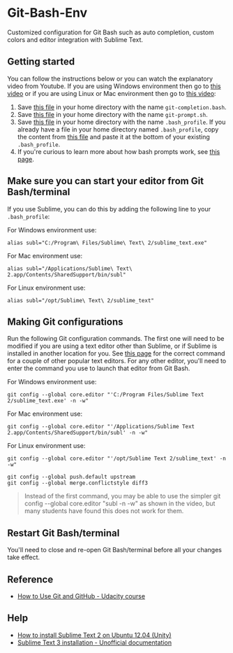 # Git-Bash-Env
Customized configuration for Git Bash such as auto completion, custom colors and editor integration with Sublime Text.

## Getting started
You can follow the instructions below or you can watch the explanatory video from Youtube. If you are using Windows environment then go to [this video][7] or if you are using Linux or Mac environment then go to [this video][8]:

1. Save [this file][1] in your home directory with the name `git-completion.bash`.
2. Save [this file][2] in your home directory with the name `git-prompt.sh`.
3. Save [this file][3] in your home directory with the name `.bash_profile`. If 
you already have a file in your home directory named `.bash_profile`, copy the 
content from [this file][3] and paste it at the bottom of your existing `.bash_profile`.
4. If you're curious to learn more about how bash prompts work, see [this page][4].

## Make sure you can start your editor from Git Bash/terminal
If you use Sublime, you can do this by adding the following line to your `.bash_profile`:

For Windows environment use:
```
alias subl="C:/Program\ Files/Sublime\ Text\ 2/sublime_text.exe"
```
For Mac environment use:
```
alias subl="/Applications/Sublime\ Text\ 2.app/Contents/SharedSupport/bin/subl"
```
For Linux environment use:
```
alias subl="/opt/Sublime\ Text\ 2/sublime_text"
```

## Making Git configurations
Run the following Git configuration commands. The first one will need to be modified if you are using a text editor other than Sublime, or if Sublime is installed in another location for you. See [this page][5] for the correct command for a couple of other popular text editors. For any other editor, you'll need to enter the command you use to launch that editor from Git Bash.

For Windows environment use:
```
git config --global core.editor "'C:/Program Files/Sublime Text 2/sublime_text.exe' -n -w"
```
For Mac environment use:
```
git config --global core.editor "'/Applications/Sublime Text 2.app/Contents/SharedSupport/bin/subl' -n -w"
```
For Linux environment use:
```
git config --global core.editor "'/opt/Sublime Text 2/sublime_text' -n -w"
```
```
git config --global push.default upstream
git config --global merge.conflictstyle diff3
```

>Instead of the first command, you may be able to use the simpler git config --global core.editor "subl -n -w" as shown in the video, but many students have found this does not work for them.

## Restart Git Bash/terminal
You'll need to close and re-open Git Bash/terminal before all your changes take effect.

## Reference
* [How to Use Git and GitHub - Udacity course][6]

## Help
* [How to install Sublime Text 2 on Ubuntu 12.04 (Unity)][9]
* [Sublime Text 3 installation - Unofficial documentation][10]

[1]: git-completion.bash
[2]: git-prompt.sh
[3]: .bash_profile
[4]: http://www.cyberciti.biz/tips/howto-linux-unix-bash-shell-setup-prompt.html
[5]: https://help.github.com/articles/associating-text-editors-with-git/
[6]: https://www.udacity.com/course/viewer#!/c-ud775/l-2980038599/m-3341718587
[7]: https://www.youtube.com/watch?v=IfLhXM4RnB4
[8]: https://www.youtube.com/watch?t=15&v=s_eFuGauy6k
[9]: http://www.technoreply.com/how-to-install-sublime-text-2-on-ubuntu-12-04-unity/
[10]: http://sublime-text-unofficial-documentation.readthedocs.org/en/latest/getting_started/install.html
